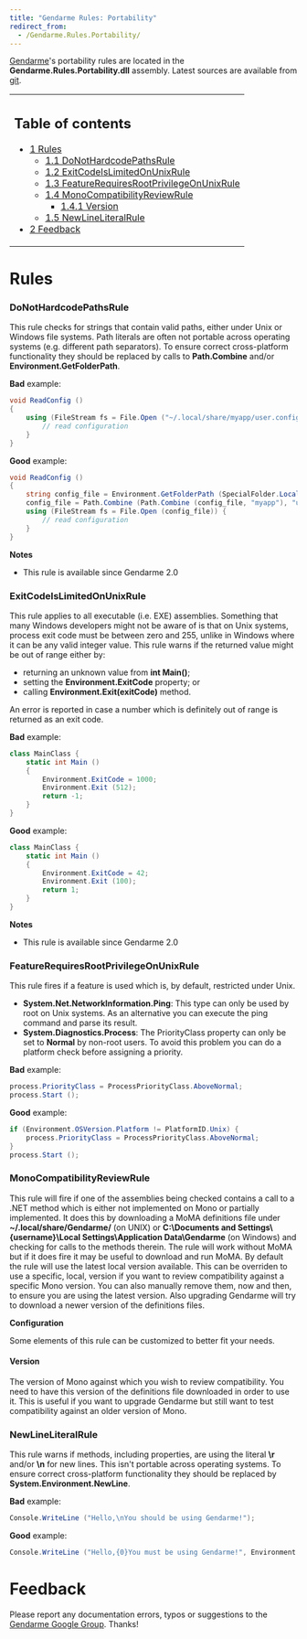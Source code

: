 ```yaml
---
title: "Gendarme Rules: Portability"
redirect_from:
  - /Gendarme.Rules.Portability/
---
```


[Gendarme](/docs/tools+libraries/tools/gendarme/)'s portability rules are located in the **Gendarme.Rules.Portability.dll** assembly. Latest sources are available from [git](https://github.com/mono/mono-tools/tree/master/gendarme/rules/Gendarme.Rules.Portability).

<table>
<col width="100%" />
<tbody>
<tr class="odd">
<td align="left"><h2>Table of contents</h2>
<ul>
<li><a href="#rules">1 Rules</a>
<ul>
<li><a href="#donothardcodepathsrule">1.1 DoNotHardcodePathsRule</a></li>
<li><a href="#exitcodeislimitedonunixrule">1.2 ExitCodeIsLimitedOnUnixRule</a></li>
<li><a href="#featurerequiresrootprivilegeonunixrule">1.3 FeatureRequiresRootPrivilegeOnUnixRule</a></li>
<li><a href="#monocompatibilityreviewrule">1.4 MonoCompatibilityReviewRule</a>
<ul>
<li><a href="#version">1.4.1 Version</a></li>
</ul></li>
<li><a href="#newlineliteralrule">1.5 NewLineLiteralRule</a></li>
</ul></li>
<li><a href="#feedback">2 Feedback</a></li>
</ul></td>
</tr>
</tbody>
</table>

Rules
=====

### DoNotHardcodePathsRule

This rule checks for strings that contain valid paths, either under Unix or Windows file systems. Path literals are often not portable across operating systems (e.g. different path separators). To ensure correct cross-platform functionality they should be replaced by calls to **Path.Combine** and/or **Environment.GetFolderPath**.

**Bad** example:

``` csharp
void ReadConfig ()
{
    using (FileStream fs = File.Open ("~/.local/share/myapp/user.config")) {
        // read configuration
    }
}
```

**Good** example:

``` csharp
void ReadConfig ()
{
    string config_file = Environment.GetFolderPath (SpecialFolder.LocalApplicationData);
    config_file = Path.Combine (Path.Combine (config_file, "myapp"), "user.config");
    using (FileStream fs = File.Open (config_file)) {
        // read configuration
    }
}
```

**Notes**

-   This rule is available since Gendarme 2.0

### ExitCodeIsLimitedOnUnixRule

This rule applies to all executable (i.e. EXE) assemblies. Something that many Windows developers might not be aware of is that on Unix systems, process exit code must be between zero and 255, unlike in Windows where it can be any valid integer value. This rule warns if the returned value might be out of range either by:

-   returning an unknown value from **int Main()**;
-   setting the **Environment.ExitCode** property; or
-   calling **Environment.Exit(exitCode)** method.

An error is reported in case a number which is definitely out of range is returned as an exit code.

**Bad** example:

``` csharp
class MainClass {
    static int Main ()
    {
        Environment.ExitCode = 1000;
        Environment.Exit (512);
        return -1;
    }
}
```

**Good** example:

``` csharp
class MainClass {
    static int Main ()
    {
        Environment.ExitCode = 42;
        Environment.Exit (100);
        return 1;
    }
}
```

**Notes**

-   This rule is available since Gendarme 2.0

### FeatureRequiresRootPrivilegeOnUnixRule

This rule fires if a feature is used which is, by default, restricted under Unix.

-   **System.Net.NetworkInformation.Ping**: This type can only be used by root on Unix systems. As an alternative you can execute the ping command and parse its result.
-   **System.Diagnostics.Process**: The PriorityClass property can only be set to **Normal** by non-root users. To avoid this problem you can do a platform check before assigning a priority.

 **Bad** example:

``` csharp
process.PriorityClass = ProcessPriorityClass.AboveNormal;
process.Start ();
```

**Good** example:

``` csharp
if (Environment.OSVersion.Platform != PlatformID.Unix) {
    process.PriorityClass = ProcessPriorityClass.AboveNormal;
}
process.Start ();
```

### MonoCompatibilityReviewRule

This rule will fire if one of the assemblies being checked contains a call to a .NET method which is either not implemented on Mono or partially implemented. It does this by downloading a MoMA definitions file under **\~/.local/share/Gendarme/** (on UNIX) or **C:\\Documents and Settings\\{username}\\Local Settings\\Application Data\\Gendarme** (on Windows) and checking for calls to the methods therein. The rule will work without MoMA but if it does fire it may be useful to download and run MoMA. By default the rule will use the latest local version available. This can be overriden to use a specific, local, version if you want to review compatibility against a specific Mono version. You can also manually remove them, now and then, to ensure you are using the latest version. Also upgrading Gendarme will try to download a newer version of the definitions files.

**Configuration**

Some elements of this rule can be customized to better fit your needs.

#### Version

The version of Mono against which you wish to review compatibility. You need to have this version of the definitions file downloaded in order to use it. This is useful if you want to upgrade Gendarme but still want to test compatibility against an older version of Mono.

### NewLineLiteralRule

This rule warns if methods, including properties, are using the literal **\\r** and/or **\\n** for new lines. This isn't portable across operating systems. To ensure correct cross-platform functionality they should be replaced by **System.Environment.NewLine**.

**Bad** example:

``` csharp
Console.WriteLine ("Hello,\nYou should be using Gendarme!");
```

**Good** example:

``` csharp
Console.WriteLine ("Hello,{0}You must be using Gendarme!", Environment.NewLine);
```

Feedback
========

Please report any documentation errors, typos or suggestions to the [Gendarme Google Group](http://groups.google.com/group/gendarme). Thanks!

